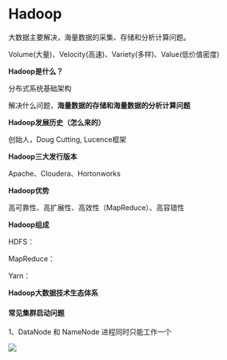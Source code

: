 # Hadoop

大数据主要解决，海量数据的采集、存储和分析计算问题。

Volume(大量)、Velocity(高速)、Variety(多样)、Value(低价值密度)



**Hadoop是什么？**

分布式系统基础架构

解决什么问题，**海量数据的存储和海量数据的分析计算问题**

**Hadoop发展历史（怎么来的）**

创始人，Doug Cutting,  Lucence框架

**Hadoop三大发行版本**

Apache、Cloudera、Hortonworks

**Hadoop优势**

高可靠性、高扩展性、高效性（MapReduce）、高容错性

**Hadoop组成**

HDFS：

MapReduce：

Yarn：

**Hadoop大数据技术生态体系**



#### 常见集群启动问题

1、DataNode 和 NameNode 进程同时只能工作一个

![](E:\github\BigDataLearning\hadoop\DataNode和NameNode只能启动一个.png)